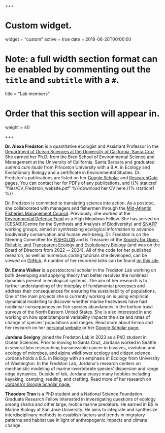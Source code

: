 +++
# Custom widget.
widget = "custom" 
active = true 
date = 2018-06-20T00:00:00

# Note: a full width section format can be enabled by commenting out the `title` and `subtitle` with a `#`.

title = "Lab members" 

# Order that this section will appear in.

weight = 40

+++

**Dr. Alexa Fredston** is a quantitative ecologist and Assistant Professor in the [Department of Ocean Sciences at the University of California, Santa Cruz](https://oceansci.ucsc.edu/). She earned her Ph.D. from the Bren School of Environmental Science and Management at the University of California, Santa Barbara and graduated *summa cum laude* from Princeton University with a B.A. in Ecology and Evolutionary Biology and a certificate in Environmental Studies. Dr. Fredston's publications are listed on her [Google Scholar](https://scholar.google.com/citations?user=zStqHYEAAAAJ&hl=en) and [ResearchGate](https://www.researchgate.net/profile/Alexa_Fredston-Hermann2/) pages. You can contact her for PDFs of any publications, and {{% staticref "files/CV_Fredston_website.pdf" %}}download her CV here.{{% /staticref %}}

Dr. Fredston is committed to translating science into action. As a postdoc, she collaborated with managers and fishermen through the [Mid-Atlantic Fisheries Management Council](http://www.mafmc.org/). Previously, she worked at the [Environmental Defense Fund](https://www.edf.org/) as a High Meadows Fellow. She has served on [CESAB](Centre for the Synthesis and Analysis of Biodiversity) and [SNAPP](https://www.fondationbiodiversite.fr/en/about-the-foundation/le-cesab/) working groups, aimed at synthesizing ecological information to advance biodiversity conservation and human well-being. Dr. Fredston is on the Steering Committee for [FISHGLOB](https://fishglob.sites.ucsc.edu) and is Treasurer of the [Society for Open, Reliable, and Transparent Ecology and Evolutionary Biology](https://www.sortee.org/) (and was on the Board of Directors from 2022 -- 2024). All of the code for her published research, as well as numerous coding tutorials she developed, can be viewed on [GitHub](https://github.com/afredston). A number of her recorded talks can be found [on this site](https://www.alexafredston.com/#videos). 

**Dr. Emma Walker** is a postdoctoral scholar in the Fredston Lab working on both developing and applying theory that better resolves the nonlinear dynamics present in ecological systems. The aim of her research is to further understanding of the interplay of fundamental processes and address their consequences for ensuring the sustainability of populations. One of the main projects she is currently working on is using empirical dynamical modelling to discover whether marine heatwaves have had nonlinear consequences on fish species abundances in the bottom trawl surveys of the North Eastern United States. She is also interested in and working on how spatiotemporal variability impacts the size and rates of change of species' populations and ranges. Read more about Emma and her research on her [personal website](https://emmajwalker.wixsite.com/emmawalker) or her [Google Scholar page.](https://scholar.google.com/citations?user=YlVSwjUAAAAJ&hl=en)

**Jordana Sevigny** joined the Fredston Lab in 2023 as a PhD student in Ocean Sciences. Prior to moving to Santa Cruz, Jordana worked in Seattle in several labs researching transmissible cancer in bivalves, evolution and ecology of microbes, and alpine wildflower ecology and citizen science. Jordana holds a B.S. in Biology with an emphasis in Ecology from University of Washington. In the Fredston Lab, Jordana's research centers on mechanistic modeling of marine invertebrate species' dispersion and range edge dynamics. Outside of lab, Jordana enjoys many hobbies including kayaking, camping, reading, and crafting. Read more of her research on [Jordana's Google Scholar page.](https://scholar.google.com/citations?hl=en&user=00kisgcAAAAJ&view_op=list_works&gmla=AC6lMd9I-LyZT_yAt1gEwO4-V0MOpXjR_jD8tgmByp63c1TCIql0glChyY1eIfhX06ukN9xAhaO9SFZLrvNTWyPf)

**Theodore Tran** is a PhD student and a National Science Foundation Graduate Research Fellow interested in investigating questions of ecology among sharks and other large, mobile marine predators. He earned in BS in Marine Biology at San Jose University. He aims to integrate and synthesize interdisciplinary methods to establish factors and trends in migratory patterns and habitat use in light of anthropogenic impacts and climate change. 
